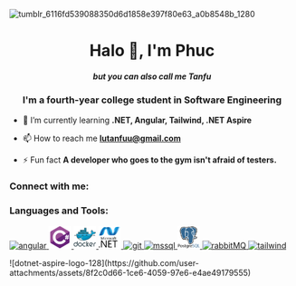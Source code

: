 
<!---
TanfuuLu/TanfuuLu is a ✨ special ✨ repository because its `README.md` (this file) appears on your GitHub profile.
You can click the Preview link to take a look at your changes.
--->





![tumblr_6116fd539088350d6d1858e397f80e63_a0b8548b_1280](https://github.com/TanfuuLu/TanfuuLu/assets/143422937/6bc53db0-7060-4e23-a5a1-ef66302a209e)

<h1 align="center">Halo 👋, I'm Phuc</h1>
<h5 align="center"> but you can also call me Tanfu</h5>
<h3 align="center">I'm a fourth-year college student in Software Engineering</h3>

- 🌱 I’m currently learning **.NET, Angular, Tailwind, .NET Aspire**

- 📫 How to reach me **lutanfuu@gmail.com**

- ⚡ Fun fact **A developer who goes to the gym isn't afraid of testers.**

<h3 align="left">Connect with me:</h3>
<p align="left">
</p>

<h3 align="left">Languages and Tools:</h3>
<p align="left"> <a href="https://angular.io" target="_blank" rel="noreferrer"> <img src="https://angular.io/assets/images/logos/angular/angular.svg" alt="angular" width="40" height="40"/> </a> <a href="https://www.w3schools.com/cs/" target="_blank" rel="noreferrer"> <img src="https://raw.githubusercontent.com/devicons/devicon/master/icons/csharp/csharp-original.svg" alt="csharp" width="40" height="40"/> </a> <a href="https://www.docker.com/" target="_blank" rel="noreferrer"> <img src="https://raw.githubusercontent.com/devicons/devicon/master/icons/docker/docker-original-wordmark.svg" alt="docker" width="40" height="40"/> </a> <a href="https://dotnet.microsoft.com/" target="_blank" rel="noreferrer"> <img src="https://raw.githubusercontent.com/devicons/devicon/master/icons/dot-net/dot-net-original-wordmark.svg" alt="dotnet" width="40" height="40"/> </a> <a href="https://git-scm.com/" target="_blank" rel="noreferrer"> <img src="https://www.vectorlogo.zone/logos/git-scm/git-scm-icon.svg" alt="git" width="40" height="40"/> </a> <a href="https://www.microsoft.com/en-us/sql-server" target="_blank" rel="noreferrer"> <img src="https://www.svgrepo.com/show/303229/microsoft-sql-server-logo.svg" alt="mssql" width="40" height="40"/> </a> <a href="https://www.postgresql.org" target="_blank" rel="noreferrer"> <img src="https://raw.githubusercontent.com/devicons/devicon/master/icons/postgresql/postgresql-original-wordmark.svg" alt="postgresql" width="40" height="40"/> </a> <a href="https://www.rabbitmq.com" target="_blank" rel="noreferrer"> <img src="https://www.vectorlogo.zone/logos/rabbitmq/rabbitmq-icon.svg" alt="rabbitMQ" width="40" height="40"/> </a> <a href="https://tailwindcss.com/" target="_blank" rel="noreferrer"> <img src="https://www.vectorlogo.zone/logos/tailwindcss/tailwindcss-icon.svg" alt="tailwind" width="40" height="40"/> </a><?xml version="1.0" encoding="UTF-8"?>

 </p>
![dotnet-aspire-logo-128](https://github.com/user-attachments/assets/8f2c0d66-1ce6-4059-97e6-e4ae49179555)
